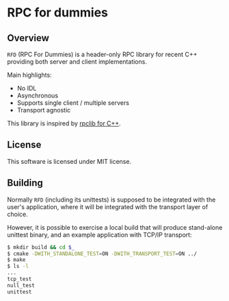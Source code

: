 # RPC for dummies

## Overview

`RFD` (RPC For Dummies) is a header-only RPC library for recent C++ providing both server and client implementations.

Main highlights:

- No IDL
- Asynchronous
- Supports single client / multiple servers
- Transport agnostic

This library is inspired by [rpclib for C++](https://github.com/rpclib/rpclib).

## License

This software is licensed under MIT license.

## Building

Normally `RFD` (including its unittests) is supposed to be integrated with the user's application,
where it will be integrated with the transport layer of choice.

However, it is possible to exercise a local build that will produce stand-alone unittest binary,
and an example application with TCP/IP transport:

```sh
$ mkdir build && cd $_
$ cmake -DWITH_STANDALONE_TEST=ON -DWITH_TRANSPORT_TEST=ON ../
$ make
$ ls -l
...
tcp_test
null_test
unittest
```
